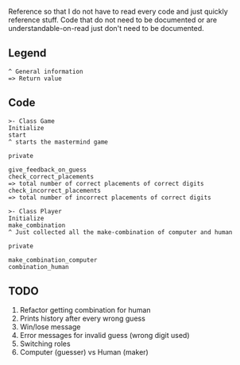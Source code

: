 Reference so that I do not have to read every code and just quickly reference stuff.
Code that do not need to be documented or are understandable-on-read just don't need to be documented.

## Legend

```
^ General information
=> Return value
```

## Code

```
>- Class Game
Initialize
start
^ starts the mastermind game

private

give_feedback_on_guess
check_correct_placements
=> total number of correct placements of correct digits
check_incorrect_placements
=> total number of incorrect placements of correct digits
```

```
>- Class Player
Initialize
make_combination
^ Just collected all the make-combination of computer and human

private

make_combination_computer
combination_human
```

## TODO

1. Refactor getting combination for human
1. Prints history after every wrong guess
1. Win/lose message
1. Error messages for invalid guess (wrong digit used)
1. Switching roles
1. Computer (guesser) vs Human (maker)
